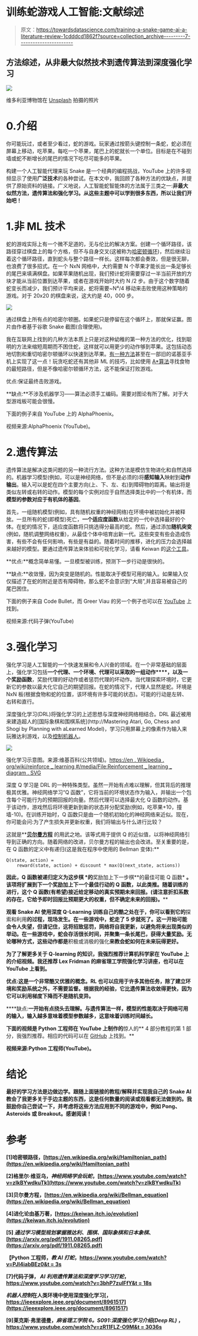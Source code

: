 # 训练蛇游戏人工智能:文献综述

> 原文：<https://towardsdatascience.com/training-a-snake-game-ai-a-literature-review-1cdddcd1862f?source=collection_archive---------7----------------------->

## 方法综述，从非最大似然技术到遗传算法到深度强化学习

![](img/886aa3d259ef1a13111654a0bebc6edb.png)

维多利亚博物馆在 [Unsplash](https://unsplash.com?utm_source=medium&utm_medium=referral) 拍摄的照片

# 0.介绍

你可能玩过，或者至少看过，蛇的游戏。玩家通过按箭头键控制一条蛇，蛇必须在屏幕上移动，吃苹果。每吃一个苹果，尾巴上的蛇就长一个单位。目标是在不碰到墙或蛇不断增长的尾巴的情况下吃尽可能多的苹果。

构建一个人工智能代理来玩 Snake 是一个经典的编程挑战，YouTube 上的许多视频显示了使用**广泛技术**的各种尝试。在本文中，我回顾了各种方法的优缺点，并提供了原始资料的链接。广义地说，人工智能蛇智能体的方法属于三类之一:**非最大似然方法，遗传算法和强化学习。从这些主题中可以学到很多东西，所以让我们开始吧！**

# 1.非 ML 技术

蛇的游戏实际上有一个微不足道的，无与伦比的解决方案。创建一个循环路径，该路径穿过棋盘上的每个方格，但不与自身交叉(这被称为[哈密顿循环](https://en.wikipedia.org/wiki/Hamiltonian_path))，然后继续沿着这个循环路径，直到蛇头与整个路径一样长。这样每次都会奏效，但是很无聊，也浪费了很多招式。在一个 NxN 网格中，大约需要 N 个苹果才能长出一条足够长的尾巴来填满棋盘。如果苹果随机出现，我们预计蛇将需要穿过一半当前开放的方块才能从当前位置到达苹果，或者在游戏开始时大约 N /2 步。由于这个数字随着蛇变长而减少，我们预计平均来说，蛇将需要~N⁴/4 移动来击败使用这种策略的游戏。对于 20x20 的棋盘来说，这大约是 40，000 步。

![](img/a167f02959c93681adbcc8c65875244d.png)

通过棋盘上所有点的哈密尔顿圈。如果蛇只是停留在这个循环上，那就保证赢。图片由作者基于谷歌 Snake 截图(合理使用)。

我在互联网上找到的几种方法本质上只是对这种幼稚的第一种方法的优化，找到聪明的方法来缩短周期而不困住蛇，这样就可以用更少的动作够到苹果。这包括动态地切割和重切哈密尔顿循环以快速到达苹果。[有一种方法](https://youtu.be/kLU5Wv2DgWs)甚至在一部旧的诺基亚手机上实现了这一点！玩贪吃蛇还有其他非 ML 的技巧，比如使用 [A*算法](https://en.wikipedia.org/wiki/A*_search_algorithm)寻找食物的最短路径，但是不像哈密尔顿循环方法，这不能保证打败游戏。

优点:保证最终击败游戏。

**缺点:**不涉及机器学习——算法必须手工编码。需要对图论有所了解。对于大型游戏板可能会很慢。

下面的例子来自 YouTube 上的 AlphaPhoenix。

视频来源:AlphaPhoenix (YouTube)。

# 2.遗传算法

遗传算法是解决这类问题的另一种流行方法。这种方法是模仿生物进化和自然选择的。机器学习模型(例如，可以是神经网络，但不是必须的)将**感知输入**映射到**动作输出**。输入可以是蛇在四个主要方向(上、下、左、右)到障碍物的距离。输出将是类似左转或右转的动作。模型的每个实例对应于自然选择类比中的一个有机体，而**模型的参数对应于有机体的基因**。

首先，一组随机模型(例如，具有随机权重的神经网络)在环境中被初始化并被释放。一旦所有的蛇(即模型)死亡，**一个适应度函数**从给定的一代中选择最好的个体。在蛇的情况下，适应度函数将只挑选得分最高的蛇。然后，通过添加**随机突变**(例如，随机调整网络权重)，从最佳个体中培育出新一代。这些突变有些会造成伤害，有些不会有任何影响，有些是有益的。随着时间的推移，进化的压力会选择越来越好的模型。要通过遗传算法来体验和可视化学习，请看 Keiwan 的[这个工具](https://keiwan.itch.io/evolution)。

**优点:**概念简单易懂。一旦模型被训练，预测下一步行动是很快的。

**缺点:**收敛慢，因为突变是随机的。性能取决于模型可用的输入。如果输入仅仅描述了在蛇的附近是否有障碍物，那么蛇不会意识到“大局”,并且容易被自己的尾巴困住。

下面的例子来自 Code Bullet，而 Greer Viau 的另一个例子也可以在 [YouTube](https://www.youtube.com/watch?v=zIkBYwdkuTk) 上找到。

视频来源:代码子弹(YouTube)

# 3.强化学习

强化学习是人工智能的一个快速发展和令人兴奋的领域。在一个非常基础的层面上，强化学习包括**一个代理、一个环境、代理可以采取的一组动作****，以及一个奖励函数**，奖励代理的好动作或者惩罚代理的坏动作。当代理探索环境时，它更新它的参数以最大化它自己的期望回报。在蛇的情况下，代理人显然是蛇。环境是 NxN 板(根据食物和蛇的位置，该环境有许多可能的状态)。可能的行动是左转、右转和直行。

深度强化学习(DRL)将强化学习的上述思想与深度神经网络相结合。DRL 最近被用来建造超人的[国际象棋和围棋系统](http://Mastering Atari, Go, Chess and Shogi by Planning with aLearned Model)，学习只用屏幕上的像素作为输入来玩雅达利游戏，以及[控制机器人](https://ieeexplore.ieee.org/document/8961517)。

![](img/692e4185b80fc71c0ac211839d284616.png)

强化学习示意图。来源:维基百科(公共领域)。[https://en . Wikipedia . org/wiki/reinforce _ learning #/media/File:Reinforcement _ learning _ diagram . SVG](https://en.wikipedia.org/wiki/Reinforcement_learning#/media/File:Reinforcement_learning_diagram.svg)

深度 Q 学习是 DRL 的一种特殊类型。虽然一开始有点难以理解，但其背后的推理极其优雅。神经网络学习“Q 函数”，它将当前的环境状态作为输入，并输出一个包含每个可能行为的预期回报的向量。然后代理可以选择最大化 Q 函数的动作。基于该动作，游戏然后将环境更新到新的状态并分配奖励(例如，吃苹果+10，撞墙-10)。在训练开始时，Q 函数只是由一个随机初始化的神经网络来近似。现在，你可能会问:为了产生损失并更新权重，我们将输出与什么进行比较？

这就是**[**贝尔曼方程**](https://en.wikipedia.org/wiki/Bellman_equation) 的用武之地。该等式用于提供 Q 的近似值，以将神经网络引导到正确的方向。随着网络的改进，贝尔曼方程的输出也会改进。至关重要的是，在 Q 函数的定义中有递归(这是我在程序中使用的 Bellman 变体):**

```
Q(state, action) = 
    reward(state, action) + discount * max(Q(next_state, actions))
```

**因此，Q 函数被递归定义为这步棋 *的**奖励加上下一步棋**的最佳可能 Q 函数* **。该项将扩展到下一个奖励加上下一个最佳行动的 Q 函数，以此类推。随着训练的进行，这个 Q 函数(有希望)接近给定移动的真实预期未来回报。(请注意折扣系数的存在，它给予即时回报比预期更大的权重，但不确定未来的回报)。****

**观看 Snake AI 使用深度 Q-Learning 训练自己的酷之处在于，你可以看到它的**探索和利用**的过程，现场发生。在一些游戏中，蛇走了 5 步就死了。这一开始可能会令人失望，但请记住，这将招致惩罚，网络将自我更新，以避免将来出现类似的举动。在一些游戏中，蛇会存活很长时间，并聚集一条长尾巴，获得大量奖励。无论哪种方式，这些动作都是**积极或消极的强化**来教会蛇如何在未来玩得更好。**

**为了了解更多关于 Q-learning 的知识，我强烈推荐计算机科学家在 YouTube 上的介绍视频。我还推荐 Lex Fridman 的麻省理工学院强化学习讲座，也可以在 YouTube 上看到。**

**优点:这是一个非常酷又优雅的概念。RL 也可以应用于许多其他任务，除了建立环境和奖励系统之外，不需要监督。根据我的经验，它比遗传算法收敛得更快，因为它可以利用梯度下降而不是随机变异。**

****缺点:**一开始有点挠头去理解。与遗传算法一样，模型的性能取决于网络可用的输入，输入越多意味着模型参数越多，这意味着训练时间越长。**

**下面的视频是 Python 工程师在 YouTube 上制作的**惊人的** 4 部分教程的第 1 部分，我强烈推荐。相应的代码可以在 [GitHub](https://github.com/python-engineer/snake-ai-pytorch/blob/main/model.py) 上找到。**

**视频来源:Python 工程师(YouTube)。**

# ****结论****

**最好的学习方法是边做边学。跟随上面链接的教程/解释并实现我自己的 Snake AI 教会了我更多关于手边主题的东西，这是任何数量的阅读或观看都无法做到的。我鼓励你自己尝试一下，并考虑将这些方法应用到不同的游戏中，例如 Pong、Asteroids 或 Breakout。感谢阅读！**

# **参考**

**[1]哈密顿路径，[https://en.wikipedia.org/wiki/Hamiltonian_path](https://en.wikipedia.org/wiki/Hamiltonian_path)**

**[2]格里尔·维亚乌，*神经网络学会玩蛇*，[https://www.youtube.com/watch?v=zIkBYwdkuTk](https://www.youtube.com/watch?v=zIkBYwdkuTk)**

**[3]贝尔曼方程，[https://en.wikipedia.org/wiki/Bellman_equation](https://en.wikipedia.org/wiki/Bellman_equation)**

**[4]进化论由基万著，[https://keiwan.itch.io/evolution](https://keiwan.itch.io/evolution)**

**[5] *通过学习模型规划掌握雅达利、围棋、国际象棋和日本象棋*、[https://arxiv.org/pdf/1911.08265.pdf](https://arxiv.org/pdf/1911.08265.pdf)**

**【Python 工程师，*教 AI 打蛇*，[https://www.youtube.com/watch?v=PJl4iabBEz0&t = 3s](https://www.youtube.com/watch?v=PJl4iabBEz0&t=3s)**

**[7]代码子弹， *AI 利用遗传算法和深度学习学习打蛇*，[https://www.youtube.com/watch?v=3bhP7zulFfY&t = 18s](https://www.youtube.com/watch?v=3bhP7zulFfY&t=18s)**

***机器人控制*在人类环境中使用深度强化学习[，https://ieeexplore.ieee.org/document/8961517](https://ieeexplore.ieee.org/document/8961517)**

**[9]莱克斯·弗里德曼，*麻省理工学院 6。S091:深度强化学习介绍(Deep RL)* ，[https://www.youtube.com/watch?v=zR11FLZ-O9M&t = 3036s](https://www.youtube.com/watch?v=zR11FLZ-O9M&t=3036s)**